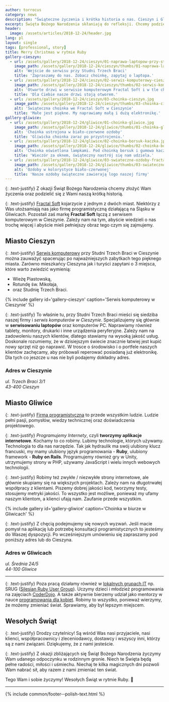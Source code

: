 ```yaml
---
author: torrocus
category: news
description: "Świąteczne życzenia i krótka historia o nas. Cieszyn i Gliwice to nasze miasta."
excerpt: Święta Bożego Narodzenia skłaniają do refleksji. Chcemy podzielić się z Wami naszą krótką historią i życzeniami. Chcemy, abyście nas lepiej poznali.
header:
  image: /assets/articles/2018-12-24/header.jpg
lang: pl
layout: single
tags: [professional, story]
title: Merry Christmas w rytmie Ruby
gallery-cieszyn:
  - url: /assets/gallery/2018-12-24/cieszyn/01-naprawa-laptopow-przy-studni-trzech-braci.jpg
    image_path: /assets/gallery/2018-12-24/cieszyn/thumbs/01-naprawa-laptopow-przy-studni-trzech-braci.jpg
    alt: 'Wejście do serwisu przy Studni Trzech Braci'
    title: 'Zapraszamy do nas. Zobacz choinkę, zapytaj o laptopa.'
  - url: /assets/gallery/2018-12-24/cieszyn/02-serwis-komputerowy-cieszyn-otwarte-drzwi.jpg
    image_path: /assets/gallery/2018-12-24/cieszyn/thumbs/02-serwis-komputerowy-cieszyn-otwarte-drzwi.jpg
    alt: 'Otwarte drzwi w serwisie komputerowym Fractal Soft i w tle choinka'
    title: 'Dla Ciebie nasze drzwi stoją otworem.'
  - url: /assets/gallery/2018-12-24/cieszyn/03-choinka-cieszyn.jpg
    image_path: /assets/gallery/2018-12-24/cieszyn/thumbs/03-choinka-cieszyn.jpg
    alt: 'Świąteczna choinka we Fractal Soft w Cieszynie'
    title: 'Małe jest piękne. My naprawiamy małą i dużą elektronikę.'
gallery-gliwice:
  - url: /assets/gallery/2018-12-24/gliwice/01-choinka-gliwice.jpg
    image_path: /assets/gallery/2018-12-24/gliwice/thumbs/01-choinka-gliwice.jpg
    alt: 'Choinka ustrojona w biało-czerwone ozdoby'
    title: 'Gliwicka choinka zaraz po przystrojeniu.'
  - url: /assets/gallery/2018-12-24/gliwice/02-choinka-borsuk-kaczka.jpg
    image_path: /assets/gallery/2018-12-24/gliwice/thumbs/02-choinka-borsuk-kaczka.jpg
    alt: 'Choinka oświetlona lampkami. Pod choinką borsuk i gumowa kaczka do debugowania.'
    title: 'Wieczór za oknem, świąteczny nastrój się nam udziela.'
  - url: /assets/gallery/2018-12-24/gliwice/03-swiateczne-ozdoby-fractalsoft.jpg
    image_path: /assets/gallery/2018-12-24/gliwice/thumbs/03-swiateczne-ozdoby-fractalsoft.jpg
    alt: 'Ozdoby w kolorystyce biało-czerwonej'
    title: 'Nasze ozdoby świąteczne zawierają logo naszej firmy'
---
```


{: .text-justify}
Z okazji Świąt Bożego Narodzenia chcemy złożyć Wam życzenia oraz podzielić się z Wami naszą krótką historią.

{: .text-justify}
<a href='https://fractalsoft.org/pl'>Fractal Soft</a> kojarzycie z jednym z dwóch miast.
Niektórzy z Was utożsamiają nas jako firmę programistyczną działającą na Śląsku w Gliwicach.
Pozostali zaś markę **Fractal Soft** łączą z serwisem komputerowym w Cieszynie.
Zależy nam na tym, abyście wiedzieli o nas trochę więcej i abyście mieli pełniejszy obraz tego czym się zajmujemy.

## Miasto Cieszyn

{: .text-justify}
<a href='https://fractalsoft.org/pl/cieszyn'>Serwis komputerowy</a> przy Studni Trzech Braci w Cieszynie można zauważyć spacerując po najważniejszych zabytkach tego pięknego miasta.
Zarówno mieszkańcy Cieszyna jak i turyści zapytani o 3 miejsca, które warto zwiedzić wymienią:
- Wieżę Piastowską,
- Rotundę św. Mikołaja,
- oraz Studnię Trzech Braci.


{% include gallery id='gallery-cieszyn' caption='Serwis komputerowy w Cieszynie' %}

{: .text-justify}
To właśnie tu, przy Studni Trzech Braci mieści się siedziba naszej firmy i _serwis komputerów w Cieszynie_.
Specjalizujemy się głównie w **serwisowaniu laptopów** oraz komputerów PC.
Naprawiamy również tablety, monitory, drukarki i inne urządzenia peryferyjne.
Zależy nam na zadowoleniu naszych klientów, dlatego stawiamy na wysoką jakość usług.
Doskonale rozumiemy, że w dzisiejszym świecie znacznie łatwiej jest kupić nowy sprzęt niż go naprawić.
W trosce o środowisko i o portfele naszych klientów zachęcamy, aby próbowali reperować posiadaną już elektronikę.
Dla tych co jeszcze u nas nie byli podajemy dokładny adres.

### Adres w Cieszynie
<address itemscope itemtype="http://schema.org/Organization">
<div itemprop="address" itemscope itemtype="http://schema.org/PostalAddress">
  <span itemprop="streetAddress">ul. Trzech Braci 3/1</span><br>
  <span itemprop="postalCode">43-400</span>
  <span itemprop="addressLocality">Cieszyn</span>
</div>
</address>


## Miasto Gliwice

{: .text-justify}
<a href='https://fractalsoft.org/'>Firma programistyczna</a> to przede wszystkim ludzie.
Ludzie pełni pasji, pomysłów, wiedzy technicznej oraz doświadczenia projektowego.

{: .text-justify}
_Programujemy Internety_, czyli **tworzymy aplikacje internetowe**.
Kochamy to co robimy.
Lubimy technologie, których używamy.
Technologia to dla nas narzędzie.
Tak jak hydraulik ma swój ulubiony klucz francuski, my mamy ulubiony język programowania - **Ruby**, ulubiony framework - **Ruby on Rails**.
Programujemy również gry w Unity, utrzymujemy strony w PHP, używamy JavaScript i wielu innych webowych technologii.

{: .text-justify}
Robimy też zwykłe / niezwykłe strony internetowe, ale głównie skupiamy się na większych projektach.
Zależy nam na długotrwałej współpracy z klientami.
Piszemy dobrej jakości kod, tworzymy testy, stosujemy metryki jakości.
To wszystko jest możliwe, ponieważ my ufamy naszym klientom, a klienci ufają nam.
Zaufanie przede wszystkim.

{% include gallery id='gallery-gliwice' caption='Choinka w biurze w Gliwicach' %}

{: .text-justify}
Z chęcią podejmujemy się nowych wyzwań.
Jeśli macie pomysł na aplikację lub potrzebę konsultacji programistycznych to jesteśmy do Waszej dyspozycji.
Po wcześniejszym umówieniu się zapraszamy pod poniższy adres lub do Cieszyna.

### Adres w Gliwicach
<address itemscope itemtype="http://schema.org/Organization">
<div itemprop="address" itemscope itemtype="http://schema.org/PostalAddress">
  <span itemprop="streetAddress">ul. Średnia 24/5</span><br>
  <span itemprop="postalCode">44-100</span>
  <span itemprop="addressLocality">Gliwice</span>
</div>
</address>

----

{: .text-justify}
Poza pracą działamy również w [lokalnych grupach IT](https://fractalsoft.org/pl/spolecznosc) np. SRUG ([Silesian Ruby User Group](https://fractalsoft.org/pl/spolecznosc/srug)).
Uczymy dzieci i młodzież programowania na zajęciach [CoderDojo](/categories/#coderdojo).
A także aktywnie bierzemy udział jako mentorzy w nauce [programowania dla kobiet](https://fractalsoft.org/pl/spolecznosc/rails-girls).
Robimy to wszystko, ponieważ wierzymy, że możemy zmieniać świat.
Sprawiamy, aby był lepszym miejscem.


## Wesołych Świąt

{: .text-justify}
Drodzy czytelnicy! Są wśród Was nasi przyjaciele, nasi klienci, współpracownicy i zleceniodawcy, dostawcy i wszyscy inni, którzy są z nami związani.
Dziękujemy, że z nami jesteście.

{: .text-justify}
Z okazji zbliżających się Świąt Bożego Narodzenia życzymy Wam udanego odpoczynku w rodzinnym gronie.
Niech te Święta będą pełne radości, miłości i uśmiechu.
Niechaj te kilka magicznych dni pozwoli Wam nabrać sił, aby razem z nami zmieniać ten świat.

Tego Wam i sobie życzymy! Wesołych Świąt w rytmie Ruby.
🎄

----
{% include common/footer--polish-text.html %}
